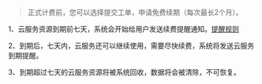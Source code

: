 >正式计费前，您可以选择提交工单，申请免费续期（每次最长2个月）。

1、云服务资源到期前七天，系统会开始给用户发送续费提醒通知。[提醒规则](https://www.qcloud.com/doc/product/285/4108)

2、到期后，七天内，云服务还可以继续使用，需要尽快续费，系统将发送云服务到期提醒。

3、到期超过七天的云服务资源将被系统回收，数据将会被清除，不可恢复。
